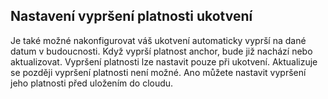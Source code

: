 ## <a name="setting-anchor-expiration"></a>Nastavení vypršení platnosti ukotvení

Je také možné nakonfigurovat váš ukotvení automaticky vyprší na dané datum v budoucnosti. Když vyprší platnost anchor, bude již nachází nebo aktualizovat. Vypršení platnosti lze nastavit pouze při ukotvení. Aktualizuje se později vypršení platnosti není možné. Ano můžete nastavit vypršení jeho platnosti před uložením do cloudu.
